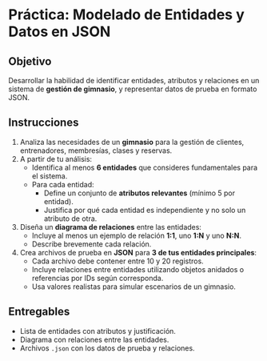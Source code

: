 # Práctica: Modelado de Entidades y Datos en JSON

## Objetivo

Desarrollar la habilidad de identificar entidades, atributos y relaciones en un sistema de **gestión de gimnasio**, y representar datos de prueba en formato JSON.

## Instrucciones

1. Analiza las necesidades de un **gimnasio** para la gestión de clientes, entrenadores, membresías, clases y reservas.
2. A partir de tu análisis:
   - Identifica al menos **6 entidades** que consideres fundamentales para el sistema.
   - Para cada entidad:
     - Define un conjunto de **atributos relevantes** (mínimo 5 por entidad).
     - Justifica por qué cada entidad es independiente y no solo un atributo de otra.
3. Diseña un **diagrama de relaciones** entre las entidades:
   - Incluye al menos un ejemplo de relación **1:1**, uno **1:N** y uno **N:N**.
   - Describe brevemente cada relación.
4. Crea archivos de prueba en **JSON** para **3 de tus entidades principales**:
   - Cada archivo debe contener entre 10 y 20 registros.
   - Incluye relaciones entre entidades utilizando objetos anidados o referencias por IDs según corresponda.
   - Usa valores realistas para simular escenarios de un gimnasio.

## Entregables

- Lista de entidades con atributos y justificación.
- Diagrama con relaciones entre las entidades.
- Archivos `.json` con los datos de prueba y relaciones.
